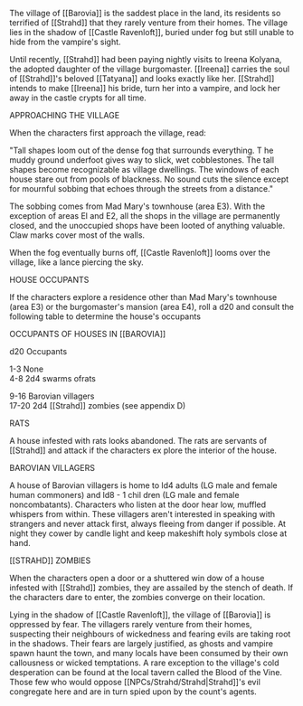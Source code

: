 The village of [[Barovia]] is the saddest place in the land, its residents so terrified of [[Strahd]] that they rarely venture from their homes. The village lies in the shadow of [[Castle Ravenloft]], buried under fog but still unable to hide from the vampire's sight.

Until recently, [[Strahd]] had been paying nightly visits to lreena Kolyana, the adopted daughter of the village burgomaster. [[Ireena]] carries the soul of [[Strahd]]'s beloved [[Tatyana]] and looks exactly like her. [[Strahd]] intends to make [[Ireena]] his bride, turn her into a vampire, and lock her away in the castle crypts for all time.

APPROACHING THE VILLAGE

When the characters first approach the village, read:

"Tall shapes loom out of the dense fog that surrounds everything. T he muddy ground underfoot gives way to slick, wet cobblestones. The tall shapes become recognizable as village dwellings. The windows of each house stare out from pools of blackness. No sound cuts the silence except for mournful sobbing that echoes through the streets from a distance."

The sobbing comes from Mad Mary's townhouse (area E3). With the exception of areas El and E2, all the shops in the village are permanently closed, and the unoccupied shops have been looted of anything valuable. Claw marks cover most of the walls.

When the fog eventually burns off, [[Castle Ravenloft]] looms over the village, like a lance piercing the sky.

HOUSE OCCUPANTS

If the characters explore a residence other than Mad Mary's townhouse (area E3) or the burgomaster's mansion (area E4), roll a d20 and consult the following table to determine the house's occupants

OCCUPANTS OF HOUSES IN [[BAROVIA]]

d20 Occupants

1-3 None  
4-8 2d4 swarms ofrats

9-16 Barovian villagers  
17-20 2d4 [[Strahd]] zombies (see appendix D)

RATS

A house infested with rats looks abandoned. The rats are servants of [[Strahd]] and attack if the characters ex­ plore the interior of the house.

BAROVIAN VILLAGERS

A house of Barovian villagers is home to ld4 adults (LG male and female human commoners) and ld8 - 1 chil­ dren (LG male and female noncombatants). Characters who listen at the door hear low, muffled whispers from within. These villagers aren't interested in speaking with strangers and never attack first, always fleeing from danger if possible. At night they cower by candle­ light and keep makeshift holy symbols close at hand.

[[STRAHD]] ZOMBIES

When the characters open a door or a shuttered win­ dow of a house infested with [[Strahd]] zombies, they are assailed by the stench of death. If the characters dare to enter, the zombies converge on their location.

Lying in the shadow of [[Castle Ravenloft]], the village of [[Barovia]] is oppressed by fear. The villagers rarely venture from their homes, suspecting their neighbours of wickedness and fearing evils are taking root in the shadows. Their fears are largely justified, as ghosts and vampire spawn haunt the town, and many locals have been consumed by their own callousness or wicked temptations. A rare exception to the village's cold desperation can be found at the local tavern called the Blood of the Vine. Those few who would oppose [[NPCs/Strahd/Strahd|Strahd]]'s evil congregate here and are in turn spied upon by the count's agents.